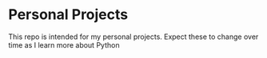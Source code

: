 # Personal Projects

This repo is intended for my personal projects. Expect these to change over time as I learn more about Python